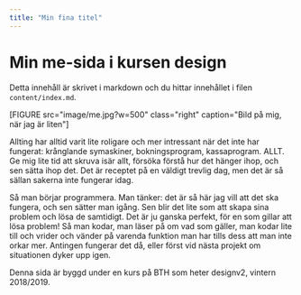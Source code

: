```yaml
---
title: "Min fina titel"
---
```

Min me-sida i kursen design
=========================

Detta innehåll är skrivet i markdown och du hittar innehållet i filen `content/index.md`.

[FIGURE src="image/me.jpg?w=500" class="right" caption="Bild på mig, när jag är liten"]

Allting har alltid varit lite roligare och mer intressant när det inte har fungerat: krånglande symaskiner, bokningsprogram, kassaprogram. ALLT. Ge mig lite tid att skruva isär allt, försöka förstå hur det hänger ihop, och sen sätta ihop det. Det är receptet på en väldigt trevlig dag, men det är så sällan sakerna inte fungerar idag.

Så man börjar programmera. Man tänker: det är så här jag vill att det ska fungera, och sen sätter man igång. Sen blir det lite som att skapa sina problem och lösa de samtidigt. Det är ju ganska perfekt, för en som gillar att lösa problem! Så man kodar, man läser på om vad som gäller, man kodar lite till och vrider och vänder på varenda funktion man har tills dess att man inte orkar mer. Antingen fungerar det då, eller först vid nästa projekt om situationen dyker upp igen.

Denna sida är byggd under en kurs på BTH som heter designv2, vintern 2018/2019.
